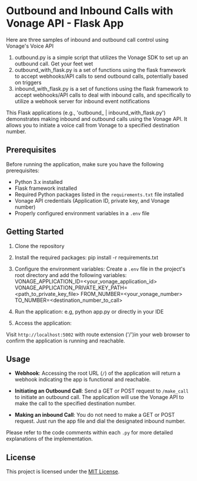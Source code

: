 # Outbound and Inbound Calls with Vonage API - Flask App
Here are three samples of inbound and outbound call control using Vonage's Voice API

1. outbound.py is a simple script that utilizes the Vonage SDK to set up an outbound call.  Get your feet wet
2. outbound_with_flask.py is a set of functions using the flask framework to accept webhooks/API calls to send outbound calls, potentially based on triggers 
3. inbound_with_flask.py is a set of functions using the flask framework to accept webhooks/API calls to deal with inbound calls, and specifically to utilize a webhook server for inbound event notifications



This Flask applications (e.g., 'outbound_ | inbound_with_flask.py') demonstrates making inbound and outbound calls using the Vonage API. It allows you to initiate a voice call from Vonage to a specified destination number.

## Prerequisites

Before running the application, make sure you have the following prerequisites:

- Python 3.x installed
- Flask framework installed
- Required Python packages listed in the `requirements.txt` file installed
- Vonage API credentials (Application ID, private key, and Vonage number)
- Properly configured environment variables in a `.env` file

## Getting Started

1. Clone the repository

2. Install the required packages:
pip install -r requirements.txt


3. Configure the environment variables:
Create a `.env` file in the project's root directory and add the following variables:
VONAGE_APPLICATION_ID=<your_vonage_application_id>
VONAGE_APPLICATION_PRIVATE_KEY_PATH=<path_to_private_key_file>
FROM_NUMBER=<your_vonage_number>
TO_NUMBER=<destination_number_to_call>

4. Run the application:
e.g, python app.py or directly in your IDE

6. Access the application:

Visit `http://localhost:5002` with route extension ('/')in your web browser to confirm the application is running and reachable.

## Usage

- **Webhook**: Accessing the root URL (`/`) of the application will return a webhook indicating the app is functional and reachable.

- **Initiating an Outbound Call**: Send a GET or POST request to `/make_call` to initiate an outbound call. The application will use the Vonage API to make the call to the specified destination number.

- **Making an inbound Call**: You do not need to make a GET or POST request.  Just run the app file and dial the designated inbound number.  

Please refer to the code comments within each `.py` for more detailed explanations of the implementation.

## License

This project is licensed under the [MIT License](LICENSE).



